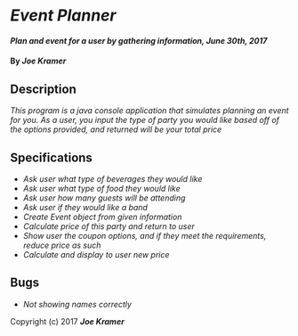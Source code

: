 # _Event Planner_

#### _Plan and event for a user by gathering information, June 30th, 2017_

#### By _**Joe Kramer**_

## Description

_This program is a java console application that simulates planning an event for you. As a user, you input the type of party you would like based off of the options provided, and returned will be your total price_

## Specifications

* _Ask user what type of beverages they would like_
* _Ask user what type of food they would like_
* _Ask user how many guests will be attending_
* _Ask user if they would like a band_
* _Create Event object from given information_
* _Calculate price of this party and return to user_
* _Show user the coupon options, and if they meet the requirements, reduce price as such_
* _Calculate and display to user new price_

## Bugs

* _Not showing names correctly_

Copyright (c) 2017 **_Joe Kramer_**
